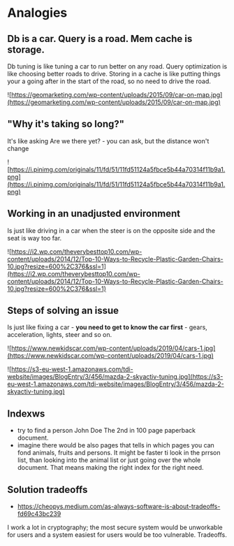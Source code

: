 # Analogies

## Db is a car. Query is a road. Mem cache is storage.
Db tuning is like tuning a car to run better on any road. 
Query optimization is like choosing better roads to drive. 
Storing in a cache is like putting things your a going after in the start of the road, so no need to drive the road. 

![https://geomarketing.com/wp-content/uploads/2015/09/car-on-map.jpg](https://geomarketing.com/wp-content/uploads/2015/09/car-on-map.jpg)

## "Why it's taking so long?"

It's like asking Are we there yet? - you can ask, but the distance won't change

![https://i.pinimg.com/originals/11/fd/51/11fd51124a5fbce5b44a70314f11b9a1.png](https://i.pinimg.com/originals/11/fd/51/11fd51124a5fbce5b44a70314f11b9a1.png)

## Working in an unadjusted environment 

Is just like driving in a car when the steer is on the opposite side and the seat is way too far.

![https://i2.wp.com/theverybesttop10.com/wp-content/uploads/2014/12/Top-10-Ways-to-Recycle-Plastic-Garden-Chairs-10.jpg?resize=600%2C376&ssl=1](https://i2.wp.com/theverybesttop10.com/wp-content/uploads/2014/12/Top-10-Ways-to-Recycle-Plastic-Garden-Chairs-10.jpg?resize=600%2C376&ssl=1)

## Steps of solving an issue

Is just like fixing a car - **you need to get to know the car first** - gears, acceleration, lights, steer and so on.

![https://www.newkidscar.com/wp-content/uploads/2019/04/cars-1.jpg](https://www.newkidscar.com/wp-content/uploads/2019/04/cars-1.jpg)

![https://s3-eu-west-1.amazonaws.com/tdi-website/images/BlogEntry/3/456/mazda-2-skyactiv-tuning.jpg](https://s3-eu-west-1.amazonaws.com/tdi-website/images/BlogEntry/3/456/mazda-2-skyactiv-tuning.jpg)

## Indexws

- try to find a person John Doe The 2nd in 100 page paperback document.
- imagine there would be also pages that tells in which pages you can fond animals, fruits and persons. It might be faster ti look in the prrson list, than looking into the animal list or just going over the whole document.
That means making the right index for the right need. 

## Solution tradeoffs 
* https://cheopys.medium.com/as-always-software-is-about-tradeoffs-fd69c43bc239

I work a lot in cryptography; the most secure system would be unworkable for users and a system easiest for users would be too vulnerable. Tradeoffs.
